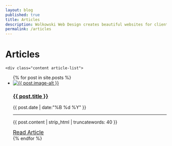 ```yaml
---
layout: blog
published: true
title: Articles
description: Wolkowski Web Design creates beautiful websites for clients of all sizes. Our blog contains articles about our work and services, and showcases clients and companies we work with!
permalink: /articles
---
```

<div class="fixed-background">
</div>
<div class="scroll scroll-blog">
	<h1>Articles</h1>

    <div class="content article-list">
<ul>
  {% for post in site.posts %}
    <li><a href="{{ post.url }}">
    <img src="{{ post.image }}" alt="{{ post.image-alt }}" title="{{ post.image-title }}">
      <h3>{{ post.title }}</h3></a>
      <time>{{ post.date | date:"%B %d %Y" }}</time>
        <hr>
      <p>{{ post.content | strip_html | truncatewords: 40 }}</p><a style="font-size: 1.2em;" href="{{ post.url }}"> Read Article</a>
    </li>
  {% endfor %}
</ul>
    </div>
</div>
